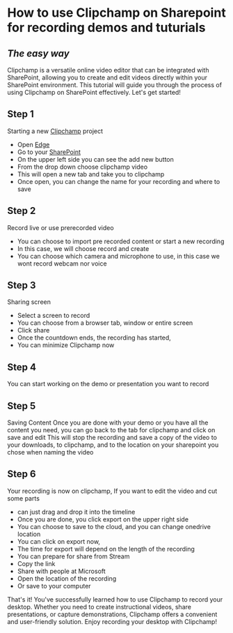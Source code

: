 # How to use Clipchamp on Sharepoint for recording demos and tuturials

## _The easy way_

Clipchamp is a versatile online video editor that can be integrated with SharePoint, allowing you to create and edit videos directly within your SharePoint environment. This tutorial will guide you through the process of using Clipchamp on SharePoint effectively. Let's get started!

## Step 1

Starting a new [Clipchamp](https://clipchamp.com/en/) project

- Open [Edge](https://bing.com)
- Go to your [SharePoint](https://microsoft-my.sharepoint.com/)
- On the upper left side you can see the add new button
- From the drop down choose clipchamp video
- This will open a new tab and take you to clipchamp
- Once open, you can change the name for your recording and where to save

## Step 2

Record live or use prerecorded video

- You can choose to import pre recorded content or start a new recording
- In this case, we will choose record and create
- You can choose which camera and microphone to use, in this case we wont record webcam nor voice

## Step 3

Sharing screen

- Select a screen to record
- You can choose from a browser tab, window or entire screen
- Click share
- Once the countdown ends, the recording has started,
- You can minimize Clipchamp now

## Step 4

You can start working on the demo or presentation you want to record

## Step 5

Saving Content
Once you are done with your demo or you have all the content you need, you can go back to the tab for clipchamp and click on save and edit
This will stop the recording and save a copy of the video to your downloads, to clipchamp, and to the location on your sharepoint you chose when naming the video

## Step 6

Your recording is now on clipchamp,
If you want to edit the video and cut some parts

- can just drag and drop it into the timeline
- Once you are done, you click export on the upper right side 
- You can choose to save to the cloud, and you can change onedrive location
- You can click on export now,
- The time for export will depend on the length of the recording
- You can prepare for share from Stream
- Copy the link
- Share with people at Microsoft
- Open the location of the recording
- Or save to your computer

That's it! You've successfully learned how to use Clipchamp to record your desktop. Whether you need to create instructional videos, share presentations, or capture demonstrations, Clipchamp offers a convenient and user-friendly solution. Enjoy recording your desktop with Clipchamp!
